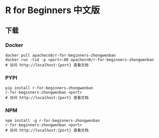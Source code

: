 # R for Beginners 中文版 

## 下载

### Docker

```
docker pull apachecn0/r-for-beginners-zhongwenban
docker run -tid -p <port>:80 apachecn0/r-for-beginners-zhongwenban
# 访问 http://localhost:{port} 查看文档
```

### PYPI

```
pip install r-for-beginners-zhongwenban
r-for-beginners-zhongwenban <port>
# 访问 http://localhost:{port} 查看文档
```

### NPM

```
npm install -g r-for-beginners-zhongwenban
r-for-beginners-zhongwenban <port>
# 访问 http://localhost:{port} 查看文档
```